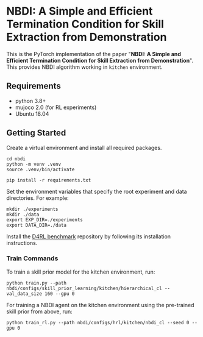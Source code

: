# NBDI: A Simple and Efficient Termination Condition for Skill Extraction from Demonstration

This is the PyTorch implementation of the paper "**NBDI: A Simple and Efficient Termination Condition for Skill Extraction from Demonstration**".  
This provides NBDI algorithm working in `kitchen` environment.

## Requirements

- python 3.8+
- mujoco 2.0 (for RL experiments)
- Ubuntu 18.04

## Getting Started
Create a virtual environment and install all required packages.
```
cd nbdi
python -m venv .venv
source .venv/bin/activate

pip install -r requirements.txt
```
Set the environment variables that specify the root experiment and data directories. For example:
```
mkdir ./experiments
mkdir ./data
export EXP_DIR=./experiments
export DATA_DIR=./data
```
Install the [D4RL benchmark](https://github.com/kpertsch/d4rl) repository by following its installation instructions.

### Train Commands
To train a skill prior model for the kitchen environment, run:
```
python train.py --path nbdi/configs/skill_prior_learning/kitchen/hierarchical_cl --val_data_size 160 --gpu 0
```
For training a NBDI agent on the kitchen environment using the pre-trained skill prior from above, run:
```
python train_rl.py --path nbdi/configs/hrl/kitchen/nbdi_cl --seed 0 --gpu 0
```

